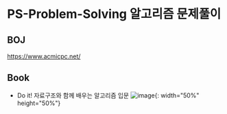 # PS-Problem-Solving 알고리즘 문제풀이

## BOJ 
https://www.acmicpc.net/

## Book
- Do it! 자료구조와 함께 배우는 알고리즘 입문
![image](https://user-images.githubusercontent.com/60706318/103135017-a50f2900-46f8-11eb-8fe9-38ea5c8fdef0.png){: width="50%" height="50%"}
